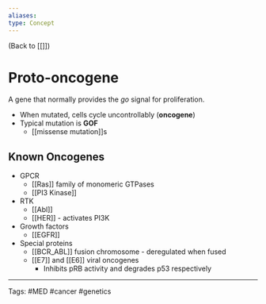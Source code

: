 ```yaml
---
aliases: 
type: Concept
---
```


(Back to [[]])

# Proto-oncogene

A gene that normally provides the _go_ signal for proliferation.
- When mutated, cells cycle uncontrollably (**oncogene**)
- Typical mutation is **GOF**
	- [[missense mutation]]s
## Known Oncogenes
- GPCR
	- [[Ras]] family of monomeric GTPases
	- [[PI3 Kinase]]
- RTK
	- [[Abl]]
	- [[HER]] - activates PI3K
- Growth factors
	- [[EGFR]]
- Special proteins
	- [[BCR_ABL]] fusion chromosome - deregulated when fused
	- [[E7]] and [[E6]] viral oncogenes
		- Inhibits pRB activity and degrades p53 respectively

---
Tags: #MED #cancer #genetics 